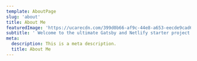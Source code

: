 ```yaml
---
template: AboutPage
slug: 'about'
title: About Me
featuredImage: 'https://ucarecdn.com/399d0b66-af9c-44e8-a653-eecde9cad680/'
subtitle: ' Welcome to the ultimate Gatsby and Netlify starter project.'
meta:
  description: This is a meta description.
  title: About Me
---
```



